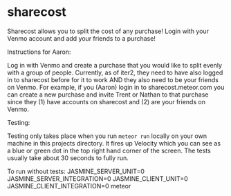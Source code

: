 # sharecost

Sharecost allows you to split the cost of any purchase! Login with your Venmo account and add your friends to a purchase!

Instructions for Aaron:

Log in with Venmo and create a purchase that you would like to split evenly with a group of people. Currently, as of iter2, they need to have also logged in to sharecost before for it to work AND they also need to be your friends on Venmo. For example, if you (Aaron) login in to sharecost.meteor.com you can create a new purchase and invite Trent or Nathan to that purchase since they (1) have accounts on sharecost and (2) are your friends on Venmo.

Testing:

Testing only takes place when you run `meteor run` locally on your own machine in this projects directory. It fires up Velocity which you can see as a blue or green dot in the top right hand corner of the screen. The tests usually take about 30 seconds to fully run.

To run without tests:
JASMINE_SERVER_UNIT=0 JASMINE_SERVER_INTEGRATION=0 JASMINE_CLIENT_UNIT=0 JASMINE_CLIENT_INTEGRATION=0 meteor
